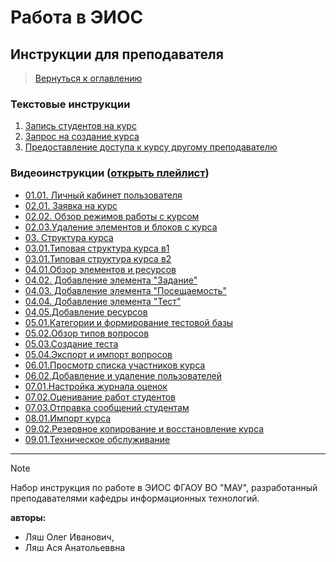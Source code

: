 # Работа в ЭИОС

## Инструкции для преподавателя

> [Вернуться к оглавлению](../index.md)

### Текстовые инструкции
1. [Запись студентов на курс](enrol_students.md)
2. [Запрос на создание курса](request_course.md) 
3. [Предоставление доступа к курсу другому преподавателю](access2other.md)

### Видеоинструкции ([открыть плейлист](https://dzen.ru/suite/e07d75d7-78ed-44e3-b40d-0ef3f299cd97?share_to=link))

- [01.01. Личный кабинет пользователя](https://dzen.ru/video/watch/658fbabde132811a56db7a2d)
- [02.01. Заявка на курс](https://dzen.ru/video/watch/658fbacc52b09c112fd6e9f9)
- [02.02. Обзор режимов работы с курсом](https://dzen.ru/video/watch/65ad3a271f064225f1523140)
- [02.03.Удаление элементов и блоков с курса](https://dzen.ru/video/watch/65ad3a2e42dbef2a3e24e311)
- [03. Структура курса](https://dzen.ru/video/watch/658fbad1a4afb845b1723b9b)
- [03.01.Типовая структура курса в1](https://dzen.ru/video/watch/65ad3a31aba0f104e7513414)
- [03.01.Типовая структура курса в2](https://dzen.ru/video/watch/65ad3a3da3371c4919843df4)
- [04.01.Обзор элементов и ресурсов](https://dzen.ru/video/watch/658fbad7c55a22285536ec18)
- [04.02. Добавление элемента "Задание"](https://dzen.ru/video/watch/658fbade41d6bb6c24a9037d)
- [04.03. Добавление элемента "Посещаемость"](https://dzen.ru/video/watch/658fbae52eb5c11b96e300c1)
- [04.04. Добавление элемента "Тест"](https://dzen.ru/video/watch/658fbaeaba630d0653f1f835)
- [04.05.Добавление ресурсов](https://dzen.ru/video/watch/65ad3a44736d6a2b8bf0a1ee)
- [05.01.Категории и формирование тестовой базы](https://dzen.ru/video/watch/65ad3a4e45a3d2231695306b)
- [05.02.Обзор типов вопросов](https://dzen.ru/video/watch/65ad3a54b62795756ede79b9)
- [05.03.Создание теста](https://dzen.ru/video/watch/65ad3a606d4d0a7cda6b8f18)
- [05.04.Экспорт и импорт вопросов](https://dzen.ru/video/watch/65ad3a65e2f09c7606aaf4da)
- [06.01.Просмотр списка участников курса](https://dzen.ru/video/watch/65ad3a6afa823b55c274f14b)
- [06.02.Добавление и удаление пользователей](https://dzen.ru/video/watch/65ad3a6d42dbef2a3e255cfe)
- [07.01.Настройка журнала оценок](https://dzen.ru/video/watch/65ad3a759f0a001db56255a2)
- [07.02.Оценивание работ студентов](https://dzen.ru/video/watch/65ad3a7ff710c9537f03a6af)
- [07.03.Отправка сообщений студентам](https://dzen.ru/video/watch/65ad3a85448bbb2f9317d0f3)
- [08.01.Импорт курса](https://dzen.ru/video/watch/65ad3a8a6595af64e5943f55)
- [09.02.Резервное копирование и восстановление курса](https://dzen.ru/video/watch/65b63e7998779f1cac0e1270)
- [09.01.Техническое обслуживание](https://dzen.ru/video/watch/65ad3a8e1f064225f152fac6)




---

> [!NOTE]
> Набор инструкция по работе в ЭИОС ФГАОУ ВО "МАУ", разработанный преподавателями кафедры информационных технологий.
> 
> **авторы:** 
>   - Ляш Олег Иванович, 
>   - Ляш Ася Анатольеввна